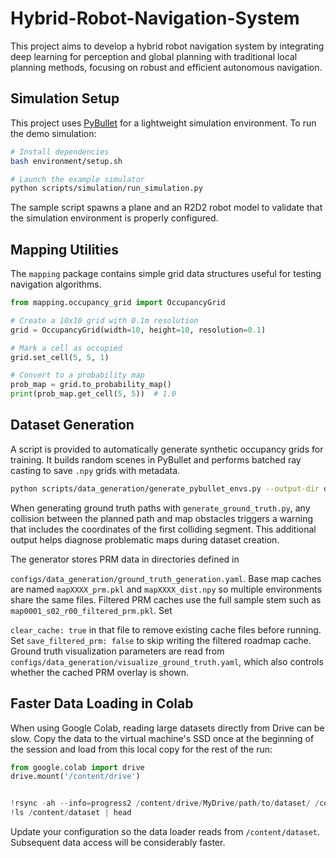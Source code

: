 # Hybrid-Robot-Navigation-System
This project aims to develop a hybrid robot navigation system by integrating deep learning for perception and global planning with traditional local planning methods, focusing on robust and efficient autonomous navigation.

## Simulation Setup

This project uses [PyBullet](https://pybullet.org/) for a lightweight simulation
environment. To run the demo simulation:

```bash
# Install dependencies
bash environment/setup.sh

# Launch the example simulator
python scripts/simulation/run_simulation.py
```

The sample script spawns a plane and an R2D2 robot model to validate that the
simulation environment is properly configured.

## Mapping Utilities

The `mapping` package contains simple grid data structures useful for testing navigation algorithms.

```python
from mapping.occupancy_grid import OccupancyGrid

# Create a 10x10 grid with 0.1m resolution
grid = OccupancyGrid(width=10, height=10, resolution=0.1)

# Mark a cell as occupied
grid.set_cell(5, 5, 1)

# Convert to a probability map
prob_map = grid.to_probability_map()
print(prob_map.get_cell(5, 5))  # 1.0
```


## Dataset Generation

A script is provided to automatically generate synthetic occupancy grids for training. It builds random scenes in PyBullet and performs batched ray casting to save `.npy` grids with metadata.

```bash
python scripts/data_generation/generate_pybullet_envs.py --output-dir data/raw --num-scenes 50 --archetype clutter --resolution 128
```

When generating ground truth paths with `generate_ground_truth.py`, any
collision between the planned path and map obstacles triggers a warning that
includes the coordinates of the first colliding segment. This additional output
helps diagnose problematic maps during dataset creation.


The generator stores PRM data in directories defined in

`configs/data_generation/ground_truth_generation.yaml`. Base map caches
are named `mapXXXX_prm.pkl` and `mapXXXX_dist.npy` so multiple
environments share the same files. Filtered PRM caches use the full
sample stem such as `map0001_s02_r00_filtered_prm.pkl`. Set

`clear_cache: true` in that file to remove existing cache files before
running. Set `save_filtered_prm: false` to skip writing the filtered
roadmap cache. Ground truth visualization parameters are read from
`configs/data_generation/visualize_ground_truth.yaml`, which also
controls whether the cached PRM overlay is shown.

## Faster Data Loading in Colab

When using Google Colab, reading large datasets directly from Drive can be slow.
Copy the data to the virtual machine's SSD once at the beginning of the session
and load from this local copy for the rest of the run:

```python
from google.colab import drive
drive.mount('/content/drive')


!rsync -ah --info=progress2 /content/drive/MyDrive/path/to/dataset/ /content/dataset/
!ls /content/dataset | head

```

Update your configuration so the data loader reads from `/content/dataset`.
Subsequent data access will be considerably faster.
